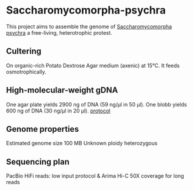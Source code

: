 # Saccharomycomorpha-psychra
This project aims to assemble the genome of [Saccharomycomorpha psychra](https://pubmed.ncbi.nlm.nih.gov/33448091/) a free-living, heterotrophic protest. 

## Cultering
On organic-rich Potato Dextrose Agar medium (axenic) at 15°C. It feeds osmotrophically. 

## High-molecular-weight gDNA 
One agar plate yields 2900 ng of DNA (59 ng/µl in 50 µl).
One blobb yields 600 ng of DNA (30 ng/µl in 20 µl). [protocol](https://www.protocols.io/view/modified-salting-out-method-for-high-molecular-wei-c2igycbw.html)

## Genome properties
Estimated genome size 100 MB
Unknown ploidy
heterozygous

## Sequencing plan
PacBio HiFi reads: low input protocol & Arima Hi-C 
50X coverage for long reads
